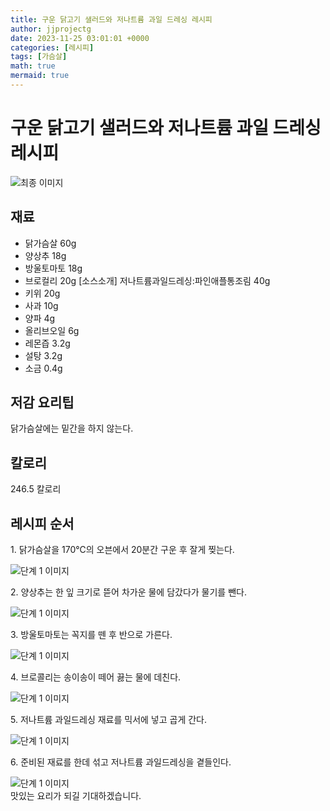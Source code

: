 ```yaml
---
title: 구운 닭고기 샐러드와 저나트륨 과일 드레싱 레시피
author: jjprojectg
date: 2023-11-25 03:01:01 +0000
categories: [레시피]
tags: [가슴살]
math: true
mermaid: true
---
```

<meta name="og:type" content="website"/>
<meta charset="UTF-8"/>
<div class="header">
  <h1>구운 닭고기 샐러드와 저나트륨 과일 드레싱 레시피</h1>
</div>

<div class="container my-4">
  <div class="row">
    <div class="col-12 col-md-6">
      <div class="recipe-image">
        <img src="http://www.foodsafetykorea.go.kr/uploadimg/20141117/20141117053502_1416213302505.jpg" class="step-image" alt="최종 이미지"/>
      </div>
    </div>
    <div class="col-12 col-md-6">
      <div class="ingredients">
        <h2>재료</h2>
        <ul class="card">
          <li> 닭가슴살 60g </li>
          <li>  양상추 18g </li>
          <li>  방울토마토 18g </li>
          <li>  브로컬리 20g [소스소개] 저나트륨과일드레싱:파인애플통조림 40g </li>
          <li>  키위 20g </li>
          <li>  사과 10g </li>
          <li>  양파 4g </li>
          <li>  올리브오일 6g </li>
          <li>  레몬즙 3.2g </li>
          <li>  설탕 3.2g </li>
          <li>  소금 0.4g </li>
</ul>
      </div>
    </div>
    <div class="col-12 col-md-6">
      <div class="ingredients">
        <h2>저감 요리팁</h2>
        <div class="card"> 
          <p>
            닭가슴살에는 밑간을 하지 않는다.
          </p>
        </div>
      </div>
      <div class="ingredients">
        <h2>칼로리</h2>
        <div class="card"> 
          <p>
            246.5 칼로리
          </p>
        </div>
      </div>
    </div>
  </div>

  <h2 class="my-4">레시피 순서</h2>
  <div class="card recipe-card">
    <div class="card-body recipe-step">
      <p class="card-text step-description">1. 닭가슴살을 170℃의 오븐에서 20분간 구운 후 잘게 찢는다.</p>
      <img src="http://www.foodsafetykorea.go.kr/uploadimg/cook/865-1.jpg" alt="단계 1 이미지" class="step-image"/>
    </div>
  </div>
  <div class="card recipe-card">
    <div class="card-body recipe-step">
      <p class="card-text step-description">2. 양상추는 한 잎 크기로 뜯어 차가운 물에 담갔다가 물기를 뺀다.</p>
      <img src="http://www.foodsafetykorea.go.kr/uploadimg/cook/865-2.jpg" alt="단계 1 이미지" class="step-image"/>
    </div>
  </div>
  <div class="card recipe-card">
    <div class="card-body recipe-step">
      <p class="card-text step-description">3. 방울토마토는 꼭지를 뗀 후 반으로 가른다.</p>
      <img src="http://www.foodsafetykorea.go.kr/uploadimg/cook/865-3.jpg" alt="단계 1 이미지" class="step-image"/>
    </div>
  </div>
  <div class="card recipe-card">
    <div class="card-body recipe-step">
      <p class="card-text step-description">4. 브로콜리는 송이송이 떼어 끓는 물에 데친다.</p>
      <img src="http://www.foodsafetykorea.go.kr/uploadimg/cook/865-4.jpg" alt="단계 1 이미지" class="step-image"/>
    </div>
  </div>
  <div class="card recipe-card">
    <div class="card-body recipe-step">
      <p class="card-text step-description">5. 저나트륨 과일드레싱 재료를 믹서에 넣고 곱게 간다.</p>
      <img src="http://www.foodsafetykorea.go.kr/uploadimg/cook/865-5.jpg" alt="단계 1 이미지" class="step-image"/>
    </div>
  </div>
  <div class="card recipe-card">
    <div class="card-body recipe-step">
      <p class="card-text step-description">6. 준비된 재료를 한데 섞고 저나트륨 과일드레싱을 곁들인다.</p>
      <img src="http://www.foodsafetykorea.go.kr/uploadimg/cook/865-6.jpg" alt="단계 1 이미지" class="step-image"/>
    </div>
  </div>

</div>
맛있는 요리가 되길 기대하겠습니다.
